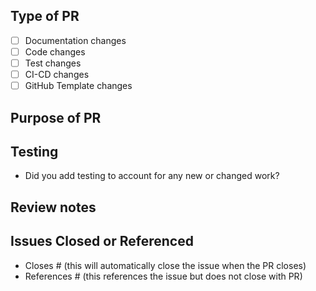 ## Type of PR

- [ ] Documentation changes
- [ ] Code changes
- [ ] Test changes
- [ ] CI-CD changes
- [ ] GitHub Template changes

## Purpose of PR

## Testing

- Did you add testing to account for any new or changed work?

## Review notes

## Issues Closed or Referenced

- Closes #<issue number> (this will automatically close the issue when the PR closes)
- References #<issue number> (this references the issue but does not close with PR)
